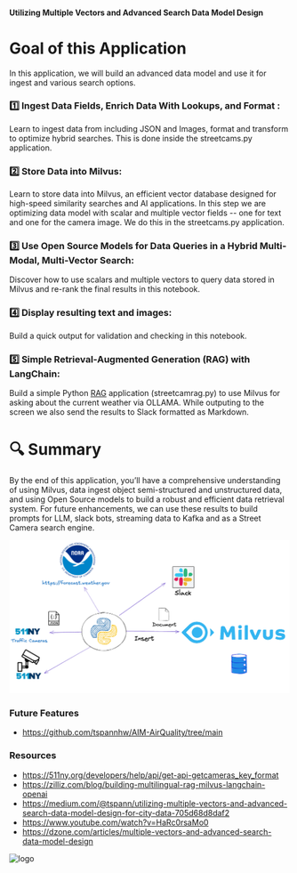 #### Utilizing Multiple Vectors and Advanced Search Data Model Design

# Goal of this Application

In this application, we will build an advanced data model and use it for ingest and various search options.   

### 1️⃣ Ingest Data Fields, Enrich Data With Lookups, and Format :
Learn to ingest data from including JSON and Images, format and transform to optimize hybrid searches.   This is done inside the streetcams.py application.

### 2️⃣ Store Data into Milvus:
Learn to store data into Milvus, an efficient vector database designed for high-speed similarity searches and AI applications.   In this step we are optimizing data model with scalar and multiple vector fields -- one for text and one for the camera image.   We do this in the streetcams.py application.

### 3️⃣ Use Open Source Models for Data Queries in a Hybrid Multi-Modal, Multi-Vector Search:
Discover how to use scalars and multiple vectors to query data stored in Milvus and re-rank the final results in this notebook.

### 4️⃣ Display resulting text and images:
Build a quick output for validation and checking in this notebook.

### 5️⃣ Simple Retrieval-Augmented Generation (RAG) with LangChain:
Build a simple Python [RAG](https://milvus.io/docs/integrate_with_langchain.md) application (streetcamrag.py) to use Milvus for asking about the current weather via OLLAMA.   While outputing to the screen we also send the results to Slack formatted as Markdown.

# 🔍 Summary
By the end of this application, you’ll have a comprehensive understanding of using Milvus, data ingest object semi-structured and unstructured data, and using Open Source models to build a robust and efficient data retrieval system.   For future enhancements, we can use these results to build prompts for LLM, slack bots, streaming data to Kafka and as a Street Camera search engine.


![diagram](https://github.com/tspannhw/AIM-NYCStreetCams/blob/main/MultipleVectorsAdvanced%20SearchDataModelDesign/Untitled-2024-06-10-1526.png?raw=true)


### Future Features

* https://github.com/tspannhw/AIM-AirQuality/tree/main


### Resources

* https://511ny.org/developers/help/api/get-api-getcameras_key_format
* https://zilliz.com/blog/building-multilingual-rag-milvus-langchain-openai
* https://medium.com/@tspann/utilizing-multiple-vectors-and-advanced-search-data-model-design-for-city-data-705d68d8daf2
* https://www.youtube.com/watch?v=HaRc0rsaMo0
* https://dzone.com/articles/multiple-vectors-and-advanced-search-data-model-design




![logo](https://511ny.org/Content/NY/Images/developers/officiallogo.jpg)


